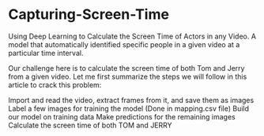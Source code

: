 # Capturing-Screen-Time

Using Deep Learning to Calculate the Screen Time of Actors in any Video.
A model that automatically identified specific people in a given video at a particular time interval.

Our challenge here is to calculate the screen time of both Tom and Jerry from a given video. Let me first summarize the steps we will follow in this article to crack this problem:

Import and read the video, extract frames from it, and save them as images
Label a few images for training the model (Done in mapping.csv file)
Build our model on training data
Make predictions for the remaining images
Calculate the screen time of both TOM and JERRY
